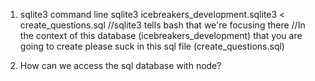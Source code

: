 1. sqlite3 command line
  sqlite3 icebreakers_development.sqlite3 < create_questions.sql
  //sqlite3 tells bash that we're focusing there
  //In the context of this database (icebreakers_development) that you are going to create please suck in this sql file (create_questions.sql)

2. How can we access the sql database with node?
